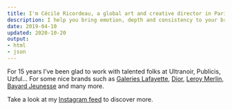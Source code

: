 ```yaml
---
title: I'm Cécile Ricordeau, a global art and creative director in Paris, works in freelance.
description: I help you bring emotion, depth and consistency to your brand.
date: 2019-04-10
updated: 2020-10-20
output:
- html
- json
---
```

For 15 years I’ve been glad to work with talented folks at Ultranoir, Publicis, Uzful... For some nice brands such as [Galeries Lafayette](https://www.behance.net/gallery/74355515/galeries-lafayette), [Dior](https://www.behance.net/gallery/73040331/dior-backstage), [Leroy Merlin](https://www.behance.net/gallery/74693899/du-cot-de-chez-vous), [Bayard Jeunesse](https://www.behance.net/gallery/73864429/bayard-jeunesse) and many more.

Take a look at my [Instagram feed](https://www.instagram.com/cecile.ricordeau/) to discover more.
